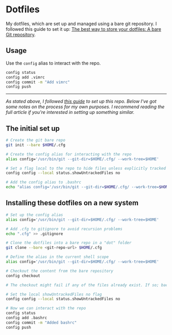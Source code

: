 # Dotfiles

My dotfiles, which are set up and managed using a bare git repository. I followed this guide to set it up: [The best way to store your dotfiles: A bare Git repository](https://developer.atlassian.com/blog/2016/02/best-way-to-store-dotfiles-git-bare-repo/).

## Usage

Use the `config` alias to interact with the repo.

```bash
config status
config add .vimrc
config commit -m "Add vimrc"
config push
```

---

_As stated above, I followed [this guide](https://developer.atlassian.com/blog/2016/02/best-way-to-store-dotfiles-git-bare-repo/) to set up this repo. Below I've got some notes on the process for my own purposes. I recommend reading the full article if you're interested in setting up something similar._

## The initial set up

```bash
# Create the git bare repo
git init --bare $HOME/.cfg

# Create the config alias for interacting with the repo
alias config='/usr/bin/git --git-dir=$HOME/.cfg/ --work-tree=$HOME'

# Set a flag local to the repo to hide files unless explicitly tracked
config config --local status.showUntrackedFiles no

# Add the config alias to .bashrc
echo "alias config='/usr/bin/git --git-dir=$HOME/.cfg/ --work-tree=$HOME'" >> $HOME/.bashrc
```

## Installing these dotfiles on a new system

```bash
# Set up the config alias
alias config='/usr/bin/git --git-dir=$HOME/.cfg/ --work-tree=$HOME'

# Add .cfg to gitignore to avoid recursion problems
echo ".cfg" >> .gitignore

# Clone the dotfiles into a bare repo in a "dot" folder
git clone --bare <git-repo-url> $HOME/.cfg

# Define the alias in the current shell scope
alias config='/usr/bin/git --git-dir=$HOME/.cfg/ --work-tree=$HOME'

# Checkout the content from the bare repository
config checkout

# The checkout might fail if any of the files already exist. If so; backup and/or remove as necessary and checkout again

# Set the local showUntrackedFiles no flag
config config --local status.showUntrackedFiles no

# Now we can interact with the repo
config status
config add .bashrc
config commit -m "Added bashrc"
config push
```
